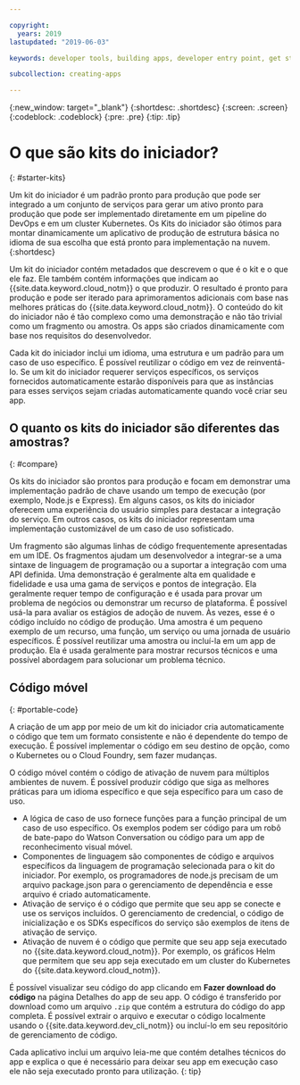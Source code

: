 ```yaml
---

copyright:
  years: 2019
lastupdated: "2019-06-03"

keywords: developer tools, building apps, developer entry point, get started coding, starter kit

subcollection: creating-apps

---
```

{:new_window: target="_blank"}
{:shortdesc: .shortdesc}
{:screen: .screen}
{:codeblock: .codeblock}
{:pre: .pre}
{:tip: .tip}

# O que são kits do iniciador?
{: #starter-kits}

Um kit do iniciador é um padrão pronto para produção que pode ser integrado a um conjunto de serviços para gerar um ativo pronto para produção que pode ser implementado diretamente em um pipeline do DevOps e em um cluster Kubernetes. Os Kits do iniciador são ótimos para montar dinamicamente um aplicativo de produção de estrutura básica no idioma de sua escolha que está pronto para implementação na nuvem. 
{:shortdesc}

Um kit do iniciador contém metadados que descrevem o que é o kit e o que ele faz. Ele também contém informações que indicam ao {{site.data.keyword.cloud_notm}} o que produzir. O resultado é pronto para produção e pode ser iterado para aprimoramentos adicionais com base nas melhores práticas do {{site.data.keyword.cloud_notm}}. O conteúdo do kit do iniciador não é tão complexo como uma demonstração e não tão trivial como um fragmento ou amostra. Os apps são criados dinamicamente com base nos requisitos do desenvolvedor.

Cada kit do iniciador inclui um idioma, uma estrutura e um padrão para um caso de uso específico. É possível reutilizar o código em vez de reinventá-lo. Se um kit do iniciador requerer serviços específicos, os serviços fornecidos automaticamente estarão disponíveis para que as instâncias para esses serviços sejam criadas automaticamente quando você criar seu app.

## O quanto os kits do iniciador são diferentes das amostras?
{: #compare}

Os kits do iniciador são prontos para produção e focam em demonstrar uma implementação padrão de chave usando um tempo de execução (por exemplo, Node.js e Express). Em alguns casos, os kits do iniciador oferecem uma experiência do usuário simples para destacar a integração do serviço. Em outros casos, os kits do iniciador representam uma implementação customizável de um caso de uso sofisticado.

Um fragmento são algumas linhas de código frequentemente apresentadas em um IDE. Os fragmentos ajudam um desenvolvedor a integrar-se a uma sintaxe de linguagem de programação ou a suportar a integração com uma API definida. Uma demonstração é geralmente alta em qualidade e fidelidade e usa uma gama de serviços e pontos de integração. Ela geralmente requer tempo de configuração e é usada para provar um problema de negócios ou demonstrar um recurso de plataforma. É possível usá-la para avaliar os estágios de adoção de nuvem. Às vezes, esse é o código incluído no código de produção. Uma amostra é um pequeno exemplo de um recurso, uma função, um serviço ou uma jornada de usuário específicos. É possível reutilizar uma amostra ou incluí-la em um app de produção. Ela é usada geralmente para mostrar recursos técnicos e uma possível abordagem para solucionar um problema técnico.

## Código móvel
{: #portable-code}

A criação de um app por meio de um kit do iniciador cria automaticamente o código que tem um formato consistente e não é dependente do tempo de execução. É possível implementar o código em seu destino de opção, como o Kubernetes ou o Cloud Foundry, sem fazer mudanças.

O código móvel contém o código de ativação de nuvem para múltiplos ambientes de nuvem. É possível produzir código que siga as melhores práticas para um idioma específico e que seja específico para um caso de uso. 

* A lógica de caso de uso fornece funções para a função principal de um caso de uso específico. Os exemplos podem ser código para um robô de bate-papo do Watson Conversation ou código para um app de reconhecimento visual móvel.
* Componentes de linguagem são componentes de código e arquivos específicos da linguagem de programação selecionada para o kit do iniciador. Por exemplo, os programadores de node.js precisam de um arquivo package.json para o gerenciamento de dependência e esse arquivo é criado automaticamente.
* Ativação de serviço é o código que permite que seu app se conecte e use os serviços incluídos. O gerenciamento de credencial, o código de inicialização e os SDKs específicos do serviço são exemplos de itens de ativação de serviço.
* Ativação de nuvem é o código que permite que seu app seja executado no {{site.data.keyword.cloud_notm}}. Por exemplo, os gráficos Helm que permitem que seu app seja executado em um cluster do Kubernetes do {{site.data.keyword.cloud_notm}}.

É possível visualizar seu código do app clicando em **Fazer download do código** na página Detalhes do app de seu app. O código é transferido por download como um arquivo `.zip` que contém a estrutura do código do app completa. É possível extrair o arquivo e executar o código localmente usando o {{site.data.keyword.dev_cli_notm}} ou incluí-lo em seu repositório de gerenciamento de código.

Cada aplicativo inclui um arquivo leia-me que contém detalhes técnicos do app e explica o que é necessário para deixar seu app em execução caso ele não seja executado pronto para utilização.
{: tip}
